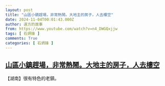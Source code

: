 ```yaml
---
layout: post
title: "山區小鎮趕場，非常熱鬧。大地主的房子，人去樓空"
date: 2024-11-04T00:01:43.000Z
author: 遠方的故事
from: https://www.youtube.com/watch?v=n4_DWGQxjjw
tags: [ 石炳锋 ]
comments: True
categories: [ 石炳锋 ]
---
```

<!--1730678503000-->
[山區小鎮趕場，非常熱鬧。大地主的房子，人去樓空](https://www.youtube.com/watch?v=n4_DWGQxjjw)
------

<div>
【湖南】很有特色的老鎮。
</div>
